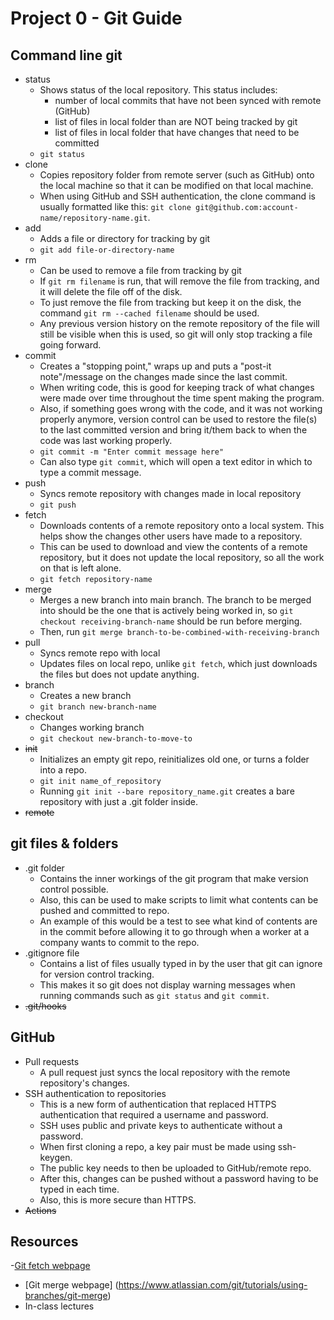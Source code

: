 # Project 0 - Git Guide

## Command line git

- status
  - Shows status of the local repository. This status includes:
    - number of local commits that have not been synced with remote (GitHub)
    - list of files in local folder than are NOT being tracked by git
    - list of files in local folder that have changes that need to be committed
  - `git status`
- clone
  - Copies repository folder from remote server (such as GitHub) onto the local machine so that it can be modified on that local machine.
  - When using GitHub and SSH authentication, the clone command is usually formatted like this: `git clone git@github.com:account-name/repository-name.git`.
- add
  - Adds a file or directory for tracking by git
  - `git add file-or-directory-name`
- rm
  - Can be used to remove a file from tracking by git
  - If `git rm filename` is run, that will remove the file from tracking, and it will delete the file off of the disk.
  - To just remove the file from tracking but keep it on the disk, the command `git rm --cached filename` should be used.
  - Any previous version history on the remote repository of the file will still be visible when this is used, so git will only stop tracking a file going forward.
- commit
  - Creates a "stopping point," wraps up and puts a "post-it note"/message on the changes made since the last commit.
  - When writing code, this is good for keeping track of what changes were made over time throughout the time spent making the program.
  - Also, if something goes wrong with the code, and it was not working properly anymore, version control can be used to restore the file(s) to the last committed version and bring it/them back to when the code was last working properly.
  - `git commit -m "Enter commit message here"`
  - Can also type `git commit`, which will open a text editor in which to type a commit message.
- push
  - Syncs remote repository with changes made in local repository
  - `git push`
- fetch
  - Downloads contents of a remote repository onto a local system. This helps show the changes other users have made to a repository.
  - This can be used to download and view the contents of a remote repository, but it does not update the local repository, so all the work on that is left alone.
  - `git fetch repository-name`
- merge
  - Merges a new branch into main branch. The branch to be merged into should be the one that is actively being worked in, so `git checkout receiving-branch-name` should be run before merging.
  - Then, run `git merge branch-to-be-combined-with-receiving-branch`
- pull
  - Syncs remote repo with local
  - Updates files on local repo, unlike `git fetch`, which just downloads the files but does not update anything.
- branch
  - Creates a new branch
  - `git branch new-branch-name`
- checkout
  - Changes working branch
  - `git checkout new-branch-to-move-to`
- ~~init~~
  - Initializes an empty git repo, reinitializes old one, or turns a folder into a repo.
  - `git init name_of_repository`
  - Running `git init --bare repository_name.git` creates a bare repository with just a .git folder inside.
- ~~remote~~

## git files & folders

- .git folder
  - Contains the inner workings of the git program that make version control possible.
  - Also, this can be used to make scripts to limit what contents can be pushed and committed to repo.
  - An example of this would be a test to see what kind of contents are in the commit before allowing it to go through when a worker at a company wants to commit to the repo.
- .gitignore file
  - Contains a list of files usually typed in by the user that git can ignore for version control tracking.
  - This makes it so git does not display warning messages when running commands such as `git status` and `git commit`.
- ~~.git/hooks~~

## GitHub

- Pull requests
  - A pull request just syncs the local repository with the remote repository's changes.
- SSH authentication to repositories
  - This is a new form of authentication that replaced HTTPS authentication that required a username and password.
  - SSH uses public and private keys to authenticate without a password.
  - When first cloning a repo, a key pair must be made using ssh-keygen.
  - The public key needs to then be uploaded to GitHub/remote repo.
  - After this, changes can be pushed without a password having to be typed in each time.
  - Also, this is more secure than HTTPS.
- ~~Actions~~

## Resources

-[Git fetch webpage](https://www.atlassian.com/git/tutorials/syncing/git-fetch#:~:text=The%20git%20fetch%20command%20downloads,else%20has%20been%20working%20on.&text=This%20makes%20fetching%20a%20safe,them%20with%20your%20local%20repository.)
- [Git merge webpage] (https://www.atlassian.com/git/tutorials/using-branches/git-merge)
- In-class lectures